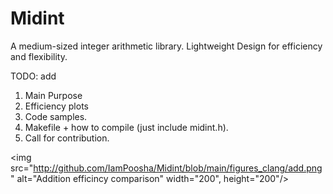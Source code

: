# Midint
A medium-sized integer arithmetic library. Lightweight Design for efficiency and flexibility.

TODO: add
1) Main Purpose
2) Efficiency plots
3) Code samples.
4) Makefile + how to compile (just include midint.h).
5) Call for contribution.

<img src="http://github.com/IamPoosha/Midint/blob/main/figures_clang/add.png" alt="Addition efficincy comparison" width="200", height="200"/>

